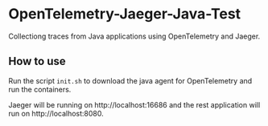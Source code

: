 #  OpenTelemetry-Jaeger-Java-Test

Collectiong traces from Java applications using OpenTelemetry and Jaeger.

## How to use
Run the script `init.sh` to download the java agent for OpenTelemetry and run the containers.

Jaeger will be running on http://localhost:16686 and the rest application will run on http://localhost:8080. 
